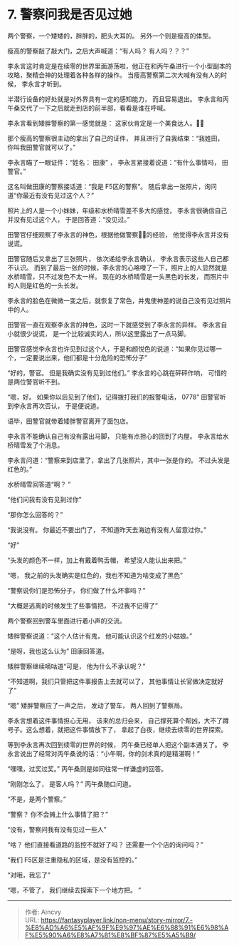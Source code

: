 # 7. 警察问我是否见过她


两个警察，一个矮矮的，胖胖的，肥头大耳的。 另外一个则是瘦高的体型。

瘦高的警察敲了敲大门，之后大声喊道：“有人吗？ 有人吗？？？”

李永言这时肯定是在续零的世界里面游荡啦，他正在和丙午桑进行一个小型副本的攻略，聚精会神的处理着各种各样的操作。 当瘦高警察第二次大喊有没有人的时候， 李永言才听到。 

半潜行设备的好处就是对外界具有一定的感知能力， 而且容易退出。 李永言和丙午桑交代了一下之后就走到店的前半部，看看是谁在呼喊。

李永言看到矮胖警察的第一感觉就是： 这家伙肯定是一个美食达人。🍗🍗

那个瘦高的警察很主动的拿出了自己的证件， 并且进行了自我结束：“我姓田， 你叫我田警官就可以了。”

李永言瞄了一眼证件：“姓名： 田康” ， 李永言紧接着说道：“有什么事情吗， 田警官。”

这名叫做田康的警察接话道：“我是 F5区的警察”。 随后拿出一张照片，询问道“你最近有没有见过这个人？”

照片上的人是一个小妹妹，年级和水桥晴雪差不多大的感觉， 李永言很确信自己并没有见过这个人， 于是回答道：“没见过。”

田警官仔细观察了李永言的神色，根据他做警察👮🏻的经验， 他觉得李永言并没有说谎。 

田警官随后又拿出了三张照片， 依次递给李永言确认， 李永言表示这些人自己都不认识。 而到了最后一张的时候，李永言的心咯噔了一下，照片上的人显然就是水桥晴雪，只不过发色不太一样。 现在的水桥晴雪是一头黑色的长发， 而照片中的人则是红色的一头长发。

李永言的脸色在微微一变之后，就恢复了常色，并鬼使神差的说自己没有见过照片中的人。

田警官一直在观察李永言的神色，这时一下就感受到了李永言的异样。 李永言自小就很少说谎， 是一个比较诚实的人，所以这里露出了一点马脚。

田警官感觉李永言也许见到过这个人，于是和颜悦色的说道：“如果你见过哪一个，一定要说出来，他们都是十分危险的恐怖分子” 

“好的，警官。 但是我确实没有见到过他们。” 李永言的心跳在砰砰作响， 可惜的是两位警官听不到。

“嗯，好。 如果你以后见到了他们，记得拨打我们的报警电话， 0778” 田警官听到李永言再次否认， 于是便说道。 

语毕，田警官就带着矮胖警官离开了面包店。 

李永言不能确认自己有没有露出马脚， 只能有点担心的回到了内屋。 李永言给水桥晴雪发了个消息。

李永言问道：“警察来到店里了，拿出了几张照片，其中一张是你的。 不过头发是红色的。”

水桥晴雪回答道“啊？ ”

“他们问我有没有见到过你”

“那你怎么回答的？”

“我说没有。 你最近不要出门了， 不知道昨天去海边有没有人留意过你。”

“好”

“头发的颜色不一样，加上有戴着鸭舌帽， 希望没人能认出来把。”

“嗯， 我之前的头发确实是红色的，我也不知道为啥变成了黑色”

“警察说你们是恐怖分子， 你们做了什么坏事吗？”

“大概是逃离的时候发生了些事情把， 不过我不记得了”

两个警察回到警车里面进行着小声的交流。 

矮胖警察说道：“这个人估计有鬼， 他可能认识这个红发的小姑娘。”

“是呀，我也这么认为” 田康回答道。 

矮胖警察继续嘀咕道“可是， 他为什么不承认呢？”

“不知道啊，我们只管把这件事报告上去就可以了， 其他事情让长官做决定就好了”

“嗯” 矮胖警察应了一声之后， 发动了警车， 两人回到了警察局。 

李永言想着这件事情担心无用， 该来的总归会来， 自己撑死算个帮凶，大不了蹲号子。这么想着，就把这件事情放下了， 拿起了白夜，继续去续零的世界探索。 

等到李永言再次回到续零的世界的时候， 丙午桑已经单人把这个副本通关了。 李永言说出了经常对丙午桑说的话：“小午啊，你的剑术真的是精湛啊！”

“嘿嘿，过奖过奖。” 丙午桑则是如同往常一样谦虚的回答。

“刚刚怎么了， 是客人吗？” 丙午桑随口问道。

“不是，是两个警察。” 

“警察？ 你不会摊上什么事情了把？”

“没有，警察问我有没有见过一些人”

“啥？ 他们直接看道路的监控不就好了吗？ 还需要一个个店的询问吗？”

“我们 F5区是注重隐私的区域，是没有监控的。”

“对哦，我忘了”

“嗯，不管了， 我们继续去探索下一个地方把。 ” 







---

> 作者: Aincvy  
> URL: https://fantasyplayer.link/non-menu/story-mirror/7.-%E8%AD%A6%E5%AF%9F%E9%97%AE%E6%88%91%E6%98%AF%E5%90%A6%E8%A7%81%E8%BF%87%E5%A5%B9/  

